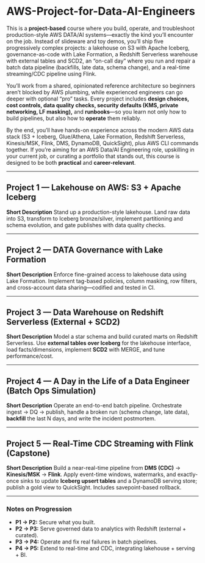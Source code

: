 # AWS-Project-for-Data-AI-Engineers

This is a **project-based** course where you build, operate, and troubleshoot production-style AWS DATA/AI systems—exactly the kind you’ll encounter on the job. Instead of slideware and toy demos, you’ll ship five progressively complex projects: a lakehouse on S3 with Apache Iceberg, governance-as-code with Lake Formation, a Redshift Serverless warehouse with external tables and SCD2, an “on-call day” where you run and repair a batch data pipeline (backfills, late data, schema change), and a real-time streaming/CDC pipeline using Flink.

You’ll work from a shared, opinionated reference architecture so beginners aren’t blocked by AWS plumbing, while experienced engineers can go deeper with optional “pro” tasks. Every project includes **design choices, cost controls, data quality checks, security defaults (KMS, private networking, LF masking),** and **runbooks**—so you learn not only how to build pipelines, but also how to **operate** them reliably.

By the end, you’ll have hands-on experience across the modern AWS data stack (S3 + Iceberg, Glue/Athena, Lake Formation, Redshift Serverless, Kinesis/MSK, Flink, DMS, DynamoDB, QuickSight), plus AWS CLI commands together. If you’re aiming for an AWS Data/AI Engineering role, upskilling in your current job, or curating a portfolio that stands out, this course is designed to be both **practical** and **career-relevant**.

---

## Project 1 — Lakehouse on AWS: S3 + Apache Iceberg

**Short Description**
Stand up a production-style lakehouse. Land raw data into S3, transform to Iceberg bronze/silver, implement partitioning and schema evolution, and gate publishes with data quality checks.

---

## Project 2 — DATA Governance with Lake Formation

**Short Description**
Enforce fine-grained access to lakehouse data using Lake Formation. Implement tag-based policies, column masking, row filters, and cross-account data sharing—codified and tested in CI.

---

## Project 3 — Data Warehouse on Redshift Serverless (External + SCD2)

**Short Description**
Model a star schema and build curated marts on Redshift Serverless. Use **external tables over Iceberg** for the lakehouse interface, load facts/dimensions, implement **SCD2** with MERGE, and tune performance/cost.

---

## Project 4 — A Day in the Life of a Data Engineer (Batch Ops Simulation)

**Short Description**
Operate an end-to-end batch pipeline. Orchestrate ingest → DQ → publish, handle a broken run (schema change, late data), **backfill** the last N days, and write the incident postmortem.

---

## Project 5 — Real-Time CDC Streaming with Flink (Capstone)

**Short Description**
Build a near-real-time pipeline from **DMS (CDC)** → **Kinesis/MSK** → **Flink**. Apply event-time windows, watermarks, and exactly-once sinks to update **Iceberg upsert tables** and a DynamoDB serving store; publish a gold view to QuickSight. Includes savepoint-based rollback.


---

### Notes on Progression

* **P1 → P2:** Secure what you built.
* **P2 → P3:** Serve governed data to analytics with Redshift (external + curated).
* **P3 → P4:** Operate and fix real failures in batch pipelines.
* **P4 → P5:** Extend to real-time and CDC, integrating lakehouse + serving + BI.

